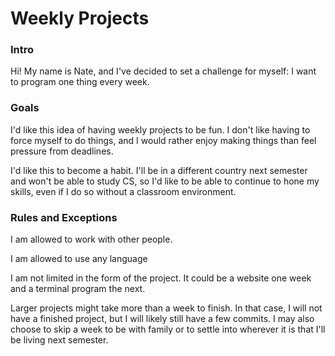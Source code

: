# Weekly Projects

### Intro

Hi! My name is Nate, and I've decided to set a challenge for myself:
I want to program one thing every week.

### Goals

I'd like this idea of having weekly projects to be fun. I don't like having
to force myself to do things, and I would rather enjoy making things than feel
pressure from deadlines.

I'd like this to become a habit. I'll be in a different country next semester
and won't be able to study CS, so I'd like to be able to continue to hone my
skills, even if I do so without a classroom environment.

### Rules and Exceptions

I am allowed to work with other people.

I am allowed to use any language

I am not limited in the form of the project. It could be a website one week and
a terminal program the next.

Larger projects might take more than a week to finish. In that case, I will not
have a finished project, but I will likely still have a few commits. I may also
choose to skip a week to be with family or to settle into wherever it is that
I'll be living next semester.
